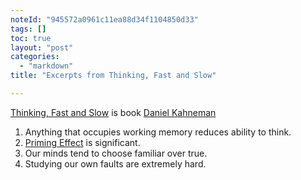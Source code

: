 ```yaml
---
noteId: "945572a0961c11ea88d34f1104850d33"
tags: []
toc: true
layout: "post"
categories:
  - "markdown"
title: "Excerpts from Thinking, Fast and Slow"

---
```

[Thinking, Fast and Slow](https://g.co/kgs/Zjh597) is book [Daniel Kahneman](https://en.wikipedia.org/wiki/Daniel_Kahneman)

1. Anything that occupies working memory reduces ability to think.
1. [Priming Effect](https://en.wikipedia.org/wiki/Priming_(psychology)) is significant.
1. Our minds tend to choose familiar over true.
1. Studying our own faults are extremely hard.